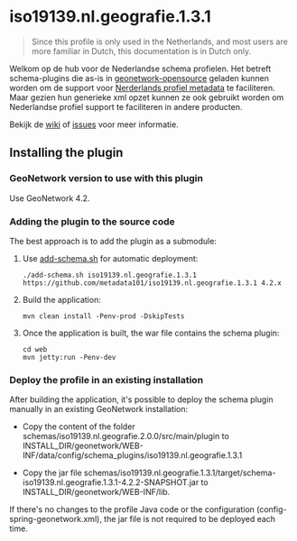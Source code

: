 # iso19139.nl.geografie.1.3.1

> Since this profile is only used in the Netherlands, and most users are more familiar in Dutch, this documentation is in Dutch only.

Welkom op de hub voor de Nederlandse schema profielen. Het betreft schema-plugins die as-is in [geonetwork-opensource](http://geonetwork-opensource.org) geladen kunnen worden om de support voor [Nerderlands profiel metadata](http://www.geonovum.nl/wegwijzer/standaarden/nederlands-metadataprofiel-op-iso-19115-geografie-131) te faciliteren. Maar gezien hun generieke xml opzet kunnen ze ook gebruikt worden om Nederlandse profiel support te faciliteren in andere producten.

Bekijk de [wiki](../../wiki) of [issues](../../issues) voor meer informatie.

## Installing the plugin

### GeoNetwork version to use with this plugin

Use GeoNetwork 4.2.

### Adding the plugin to the source code


The best approach is to add the plugin as a submodule:

1. Use [add-schema.sh](https://github.com/geonetwork/core-geonetwork/blob/4.2.x/add-schema.sh) for automatic deployment:

   ```
   ./add-schema.sh iso19139.nl.geografie.1.3.1 https://github.com/metadata101/iso19139.nl.geografie.1.3.1 4.2.x
   ```

2. Build the application:

   ```
   mvn clean install -Penv-prod -DskipTests
   ```

3. Once the application is built, the war file contains the schema plugin:

   ```
   cd web
   mvn jetty:run -Penv-dev
   ```

### Deploy the profile in an existing installation

After building the application, it's possible to deploy the schema plugin manually in an existing GeoNetwork installation:

- Copy the content of the folder schemas/iso19139.nl.geografie.2.0.0/src/main/plugin to INSTALL_DIR/geonetwork/WEB-INF/data/config/schema_plugins/iso19139.nl.geografie.1.3.1

- Copy the jar file schemas/iso19139.nl.geografie.1.3.1/target/schema-iso19139.nl.geografie.1.3.1-4.2.2-SNAPSHOT.jar to INSTALL_DIR/geonetwork/WEB-INF/lib.

If there's no changes to the profile Java code or the configuration (config-spring-geonetwork.xml), the jar file is not required to be deployed each time.
